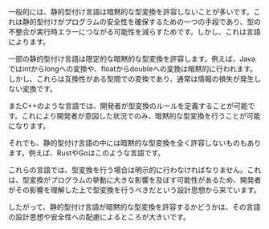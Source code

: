 一般的には、静的型付け言語は暗黙的な型変換を許容しないことが多いです。これは静的型付けがプログラムの安全性を確保するための一つの手段であり、型の不整合が実行時エラーにつながる可能性を減らすためです。しかし、これは言語によります。

一部の静的型付け言語は限定的な暗黙的な型変換を許容します。例えば、Javaではintからlongへの変換や、floatからdoubleへの変換は暗黙的に行われます。しかし、これらは互換性がある型間での変換であり、通常は情報の損失が発生しない変換です。

またC++のような言語では、開発者が型変換のルールを定義することが可能です。これにより開発者が意図した状況でのみ、暗黙的な型変換を行うことが可能になります。

それでも、静的型付け言語の中には暗黙的な型変換を全く許容しないものもあります。例えば、RustやGoはこのような言語です。

これらの言語では、型変換を行う場合は明示的に行わなければなりません。これは、型変換がプログラムの挙動に大きな影響を及ぼす可能性があるため、開発者がその影響を理解した上で型変換を行うべきだという設計思想から来ています。

したがって、静的型付け言語が暗黙的な型変換を許容するかどうかは、その言語の設計思想や安全性への配慮によるところが大きいです。